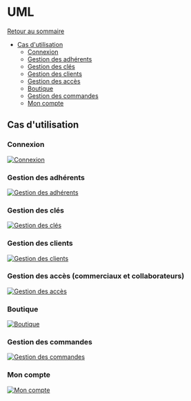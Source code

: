 # UML

[Retour au sommaire](index.md)

* [Cas d'utilisation](#cas-dutilisation)
    * [Connexion](#connexion)
    * [Gestion des adhérents](#gestion-des-adhrents)
    * [Gestion des clés](#gestion-des-cls)
    * [Gestion des clients](#gestion-des-clients)
    * [Gestion des accès](#gestion-des-accs-commerciaux-et-collaborateurs)
    * [Boutique](#boutique)
    * [Gestion des commandes](#gestion-des-commandes)
    * [Mon compte](#mon-compte)

## Cas d'utilisation

### Connexion
[![Connexion](images/use_case_login.png)](uml/v2/use_cases/login.puml)

### Gestion des adhérents
[![Gestion des adhérents](images/use_case_adherents.png)](uml/v2/use_cases/adherents.puml)

### Gestion des clés
[![Gestion des clés](images/use_case_cles.png)](uml/v2/use_cases/cles.puml)

### Gestion des clients
[![Gestion des clients](images/use_case_clients.png)](uml/v2/use_cases/clients.puml)

### Gestion des accès (commerciaux et collaborateurs)
[![Gestion des accès](images/use_case_acces.png)](uml/v2/use_cases/acces.puml)

### Boutique
[![Boutique](images/use_case_boutique.png)](uml/v2/use_cases/boutique.puml)

### Gestion des commandes
[![Gestion des commandes](images/use_case_commandes.png)](uml/v2/use_cases/commandes.puml)

### Mon compte
[![Mon compte](images/use_case_compte.png)](uml/v2/use_cases/compte.puml)
